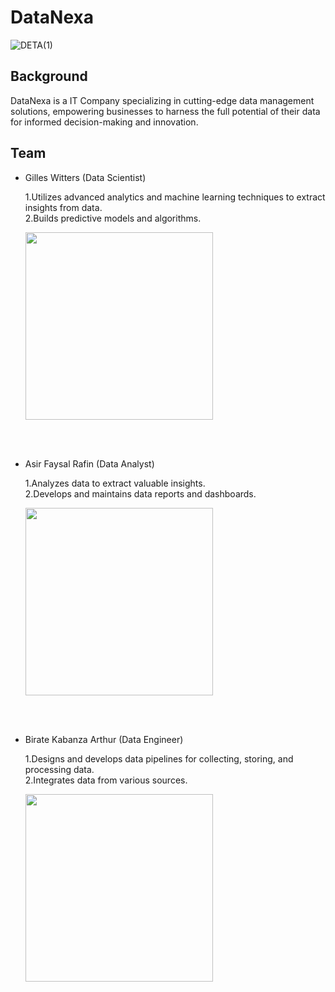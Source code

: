 # DataNexa
![DETA(1)](https://github.com/arthurbirate/DataNexa_Cloud_AI/assets/91176031/45ecede5-e84d-46b4-9bf0-d66424855466)

## Background

DataNexa is a IT Company specializing in cutting-edge data management solutions, empowering businesses to harness the full potential of their data for informed decision-making and innovation.




## Team




* Gilles Witters (Data Scientist)

   1.Utilizes advanced analytics and machine learning techniques to extract insights from data.</br>
   2.Builds predictive models and algorithms.

  <img src="https://github.com/arthurbirate/DataNexa_Cloud_AI/assets/91176031/2ed4631c-7f92-47e7-9db0-796475167346" width="300">

</br>
</br>



* Asir Faysal Rafin (Data Analyst)

   1.Analyzes data to extract valuable insights.</br>
   2.Develops and maintains data reports and dashboards.
  
  <img src="https://github.com/arthurbirate/DataNexa_Cloud_AI/assets/91176031/167dfea6-5748-4005-a422-aff3ccccf419" width="300">

</br>
</br>



* Birate Kabanza Arthur (Data Engineer)

   1.Designs and develops data pipelines for collecting, storing, and processing data.</br>
   2.Integrates data from various sources.

   <img src="https://github.com/arthurbirate/DataNexa_Cloud_AI/assets/91176031/c4fd79d8-b5f6-4d2f-9d32-6180fda7988d" width="300" height="300">




